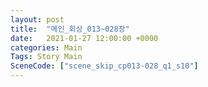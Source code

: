 ```yaml
---
layout: post
title:  "메인_회상_013~028장"
date:   2021-01-27 12:00:00 +0000
categories: Main
Tags: Story Main
SceneCode: ["scene_skip_cp013-028_q1_s10"]
---
```

